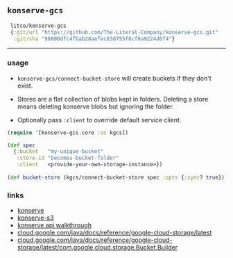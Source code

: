 ## `konserve-gcs`

```clojure
 litco/konserve-gcs
 {:git/url "https://github.com/The-Literal-Company/konserve-gcs.git"
  :git/sha "98800dfc4fbab28aefec838755f8cf8a9224d0f4"}
```

<hr>

### usage

+ `konserve-gcs/connect-bucket-store` will create buckets if they don't exist. 

+ Stores are a flat collection of blobs kept in folders. Deleting a store means deleting konserve blobs but ignoring the folder.

+ Optionally pass `:client` to override default service client.

```clojure
(require '[konserve-gcs.core :as kgcs])

(def spec
  {:bucket   "my-unique-bucket"
   :store-id "becomes-bucket-folder"
   :client   <provide-your-own-storage-instance>})
   
(def bucket-store (kgcs/connect-bucket-store spec :opts {:sync? true}))
```

### links
+ [konserve](https://github.com/replikativ/konserve)
+ [konserve-s3](https://github.com/replikativ/konserve-s3)
+ [konserve api walkthrough](https://github.com/replikativ/konserve/blob/main/doc/api-walkthrough.md)
+ [cloud.google.com/java/docs/reference/google-cloud-storage/latest](https://cloud.google.com/java/docs/reference/google-cloud-storage/latest/com.google.cloud.storage.Storage)
+ [cloud.google.com/java/docs/reference/google-cloud-storage/latest/com.google.cloud.storage.Bucket.Builder](https://cloud.google.com/java/docs/reference/google-cloud-storage/latest/com.google.cloud.storage.Bucket.Builder)
